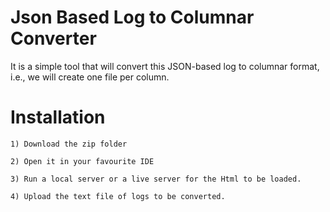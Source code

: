 
# Json Based Log to Columnar Converter

It is a simple tool that will convert this JSON-based log to columnar format, i.e., we will create one file per column. 

# Installation

    1) Download the zip folder
    
    2) Open it in your favourite IDE
    
    3) Run a local server or a live server for the Html to be loaded.

    4) Upload the text file of logs to be converted.
